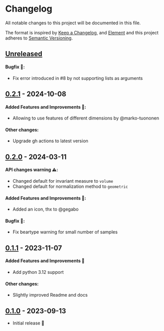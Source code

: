# Changelog

All notable changes to this project will be documented in this file.

The format is inspired by [Keep a Changelog](https://keepachangelog.com/en/1.0.0/),
and [Element](https://github.com/vector-im/element-android)
and this project adheres to [Semantic Versioning](https://semver.org/spec/v2.0.0.html).

[//]: # (Available sections in changelog)
[//]: # (#### API changes warning ⚠️:)
[//]: # (#### Added Features and Improvements 🙌:)
[//]: # (#### Bugfix 🐛:)
[//]: # (#### Other changes:)


## [Unreleased]
#### Bugfix 🐛:
- Fix error introduced in #8 by not supporting lists as arguments


## [0.2.1] - 2024-10-08
#### Added Features and Improvements 🙌:
- Allowing to use features of different dimensions by @marko-tuononen

#### Other changes:
- Upgrade gh actions to latest version


## [0.2.0] - 2024-03-11
#### API changes warning ⚠️:
- Changed default for invariant measure to `volume`
- Changed default for normalization method to `geometric`

#### Added Features and Improvements 🙌:
- Added an icon, thx to @gegabo

#### Bugfix 🐛:
- Fix beartype warning for small number of samples


## [0.1.1] - 2023-11-07
#### Added Features and Improvements 🙌
- Add python 3.12 support

#### Other changes:
- Slightly improved Readme and docs


## [0.1.0] - 2023-09-13
- Initial release 🎉


[Unreleased]: https://github.com/moldyn/normi/compare/v0.2.1...main
[0.2.1]: https://github.com/moldyn/normi/compare/v0.2.0...v0.2.1
[0.2.0]: https://github.com/moldyn/normi/compare/v0.1.1...v0.2.0
[0.1.1]: https://github.com/moldyn/normi/compare/v0.1.0...v0.1.1
[0.1.0]: https://github.com/moldyn/normi/tree/v0.1.0
